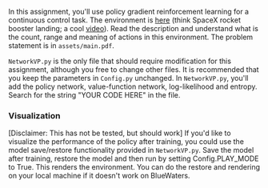 In this assignment, you'll use policy gradient reinforcement learning for a continuous control task. The environment is [here](https://gym.openai.com/envs/LunarLanderContinuous-v2/) (think SpaceX rocket booster landing; a cool [video](https://www.youtube.com/watch?v=RfWAUXAJm-o)). Read the description and understand what is the count, range and meaning of actions in this environment. The problem statement is in ```assets/main.pdf```.

``NetworkVP.py`` is the only file that should require modification for this assignment, although you free to change other files. It is recommended that you keep the parameters in ``Config.py`` unchanged. In ``NetworkVP.py``, you'll add the policy network, value-function network, log-likelihood and entropy. Search for the string "YOUR CODE HERE" in the file.

### Visualization
[Disclaimer: This has not be tested, but should work]
If you'd like to visualize the performance of the policy after training, you could use the model save/restore functionality provided in ``NetworkVP.py``. Save the model after training, restore the model and then run by setting Config.PLAY\_MODE to True. This renders the environment. You can do the restore and rendering on your local machine if it doesn't work on BlueWaters.

